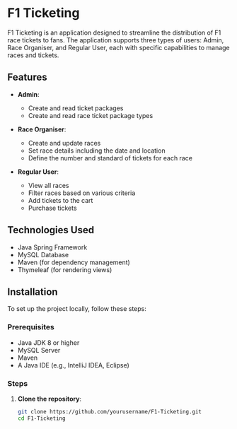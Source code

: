 # F1 Ticketing

F1 Ticketing is an application designed to streamline the distribution of F1 race tickets to fans. The application supports three types of users: Admin, Race Organiser, and Regular User, each with specific capabilities to manage races and tickets.

## Features

- **Admin**:
  - Create and read ticket packages
  - Create and read race ticket package types

- **Race Organiser**:
  - Create and update races
  - Set race details including the date and location
  - Define the number and standard of tickets for each race

- **Regular User**:
  - View all races
  - Filter races based on various criteria
  - Add tickets to the cart
  - Purchase tickets

## Technologies Used

- Java Spring Framework
- MySQL Database
- Maven (for dependency management)
- Thymeleaf (for rendering views)

## Installation

To set up the project locally, follow these steps:

### Prerequisites

- Java JDK 8 or higher
- MySQL Server
- Maven
- A Java IDE (e.g., IntelliJ IDEA, Eclipse)

### Steps

1. **Clone the repository**:
   ```bash
   git clone https://github.com/yourusername/F1-Ticketing.git
   cd F1-Ticketing
